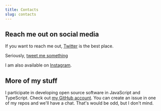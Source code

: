 ```yaml
---
title: Contacts
slug: contacts
---
```


## Reach me out on social media

If you want to reach me out, [Twitter](https://twitter.com/_or_love) is the best place.

Seriously, [tweet me something](https://twitter.com/intent/tweet?related=_or_love&text=Hey%20%40_or_love!)

I am also available on [Instagram](https://instagram.com/priestine1).

## More of my stuff

I participate in developing open source software in JavaScript and TypeScript. Check out
[my GitHub account](https://github.com/priestine1). You can create an issue in one of my repos and we'll have a chat.
That's would be odd, but I don't mind.
